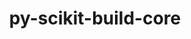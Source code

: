 ---
title: "py-scikit-build-core"
layout: cache
categories: [package, develop]
meta: {"versions": ["0.10.7"], "compilers": ["gcc@=11.1.0", "gcc@=11.4.0", "gcc@=9.4.0", "oneapi@=2024.2.1"], "oss": ["ubuntu20.04", "ubuntu22.04"], "platforms": ["linux"], "targets": ["neoverse_v1", "neoverse_v2", "ppc64le", "x86_64_v3"], "stacks": ["data-vis-sdk", "e4s", "e4s-neoverse-v2", "e4s-neoverse_v1", "e4s-oneapi", "e4s-power", "hep", "root"], "num_specs": 108, "num_specs_by_stack": {"e4s-power": 19, "root": 108, "data-vis-sdk": 9, "e4s-neoverse_v1": 9, "e4s-neoverse-v2": 18, "e4s": 21, "hep": 7, "e4s-oneapi": 25}}
spec_details: [{"hash": "tmznzlmdodkrzxghmvuyy3lqf3etxkus", "compiler": "gcc@=9.4.0", "versions": ["0.10.7"], "os": "ubuntu20.04", "platform": "linux", "target": "ppc64le", "variants": ["build_system=python_pip", "+pyproject"], "stacks": ["e4s-power", "root"], "size": "-", "tarball": "https://binaries.spack.io/develop/build_cache/linux-ubuntu20.04-ppc64le/gcc-9.4.0/py-scikit-build-core-0.10.7/linux-ubuntu20.04-ppc64le-gcc-9.4.0-py-scikit-build-core-0.10.7-tmznzlmdodkrzxghmvuyy3lqf3etxkus.spack"}, {"hash": "zbnujxerzpf5vw55angyiif63qfmutg2", "compiler": "gcc@=9.4.0", "versions": ["0.10.7"], "os": "ubuntu20.04", "platform": "linux", "target": "ppc64le", "variants": ["build_system=python_pip", "+pyproject"], "stacks": ["e4s-power", "root"], "size": "-", "tarball": "https://binaries.spack.io/develop/build_cache/linux-ubuntu20.04-ppc64le/gcc-9.4.0/py-scikit-build-core-0.10.7/linux-ubuntu20.04-ppc64le-gcc-9.4.0-py-scikit-build-core-0.10.7-zbnujxerzpf5vw55angyiif63qfmutg2.spack"}, {"hash": "qyeersvzmaeyra3ubcrzcx7fre5x2vhl", "compiler": "gcc@=9.4.0", "versions": ["0.10.7"], "os": "ubuntu20.04", "platform": "linux", "target": "ppc64le", "variants": ["build_system=python_pip", "+pyproject"], "stacks": ["e4s-power", "root"], "size": "-", "tarball": "https://binaries.spack.io/develop/build_cache/linux-ubuntu20.04-ppc64le/gcc-9.4.0/py-scikit-build-core-0.10.7/linux-ubuntu20.04-ppc64le-gcc-9.4.0-py-scikit-build-core-0.10.7-qyeersvzmaeyra3ubcrzcx7fre5x2vhl.spack"}, {"hash": "dz7v7intkptz7npxrilurtrqhccivic6", "compiler": "gcc@=9.4.0", "versions": ["0.10.7"], "os": "ubuntu20.04", "platform": "linux", "target": "ppc64le", "variants": ["build_system=python_pip", "+pyproject"], "stacks": ["e4s-power", "root"], "size": "-", "tarball": "https://binaries.spack.io/develop/build_cache/linux-ubuntu20.04-ppc64le/gcc-9.4.0/py-scikit-build-core-0.10.7/linux-ubuntu20.04-ppc64le-gcc-9.4.0-py-scikit-build-core-0.10.7-dz7v7intkptz7npxrilurtrqhccivic6.spack"}, {"hash": "347ecfum4tjbbwuptby2xvy65ooy6akf", "compiler": "gcc@=9.4.0", "versions": ["0.10.7"], "os": "ubuntu20.04", "platform": "linux", "target": "ppc64le", "variants": ["build_system=python_pip", "+pyproject"], "stacks": ["e4s-power", "root"], "size": "-", "tarball": "https://binaries.spack.io/develop/build_cache/linux-ubuntu20.04-ppc64le/gcc-9.4.0/py-scikit-build-core-0.10.7/linux-ubuntu20.04-ppc64le-gcc-9.4.0-py-scikit-build-core-0.10.7-347ecfum4tjbbwuptby2xvy65ooy6akf.spack"}, {"hash": "flip5mbayjfqnscmtbq2apyystztfeef", "compiler": "gcc@=9.4.0", "versions": ["0.10.7"], "os": "ubuntu20.04", "platform": "linux", "target": "ppc64le", "variants": ["build_system=python_pip", "+pyproject"], "stacks": ["e4s-power", "root"], "size": "-", "tarball": "https://binaries.spack.io/develop/build_cache/linux-ubuntu20.04-ppc64le/gcc-9.4.0/py-scikit-build-core-0.10.7/linux-ubuntu20.04-ppc64le-gcc-9.4.0-py-scikit-build-core-0.10.7-flip5mbayjfqnscmtbq2apyystztfeef.spack"}, {"hash": "ni222ralwqda3pkvie2rmjm6v65o24xs", "compiler": "gcc@=9.4.0", "versions": ["0.10.7"], "os": "ubuntu20.04", "platform": "linux", "target": "ppc64le", "variants": ["build_system=python_pip", "+pyproject"], "stacks": ["e4s-power", "root"], "size": "-", "tarball": "https://binaries.spack.io/develop/build_cache/linux-ubuntu20.04-ppc64le/gcc-9.4.0/py-scikit-build-core-0.10.7/linux-ubuntu20.04-ppc64le-gcc-9.4.0-py-scikit-build-core-0.10.7-ni222ralwqda3pkvie2rmjm6v65o24xs.spack"}, {"hash": "3rjdas2jcax3qcj3etae4guhhrblkgup", "compiler": "gcc@=9.4.0", "versions": ["0.10.7"], "os": "ubuntu20.04", "platform": "linux", "target": "ppc64le", "variants": ["build_system=python_pip", "+pyproject"], "stacks": ["e4s-power", "root"], "size": "-", "tarball": "https://binaries.spack.io/develop/build_cache/linux-ubuntu20.04-ppc64le/gcc-9.4.0/py-scikit-build-core-0.10.7/linux-ubuntu20.04-ppc64le-gcc-9.4.0-py-scikit-build-core-0.10.7-3rjdas2jcax3qcj3etae4guhhrblkgup.spack"}, {"hash": "l6hpb34unxxucvg7sp3ym6p4mu2hk5gh", "compiler": "gcc@=9.4.0", "versions": ["0.10.7"], "os": "ubuntu20.04", "platform": "linux", "target": "ppc64le", "variants": ["build_system=python_pip", "+pyproject"], "stacks": ["e4s-power", "root"], "size": "-", "tarball": "https://binaries.spack.io/develop/build_cache/linux-ubuntu20.04-ppc64le/gcc-9.4.0/py-scikit-build-core-0.10.7/linux-ubuntu20.04-ppc64le-gcc-9.4.0-py-scikit-build-core-0.10.7-l6hpb34unxxucvg7sp3ym6p4mu2hk5gh.spack"}, {"hash": "wyfln2m6sb5xnvw4p6rmpnjqeddstzjd", "compiler": "gcc@=9.4.0", "versions": ["0.10.7"], "os": "ubuntu20.04", "platform": "linux", "target": "ppc64le", "variants": ["build_system=python_pip", "+pyproject"], "stacks": ["e4s-power", "root"], "size": "-", "tarball": "https://binaries.spack.io/develop/build_cache/linux-ubuntu20.04-ppc64le/gcc-9.4.0/py-scikit-build-core-0.10.7/linux-ubuntu20.04-ppc64le-gcc-9.4.0-py-scikit-build-core-0.10.7-wyfln2m6sb5xnvw4p6rmpnjqeddstzjd.spack"}, {"hash": "245ezi73hn3j2a2lewzgyfwidjmncpmo", "compiler": "gcc@=9.4.0", "versions": ["0.10.7"], "os": "ubuntu20.04", "platform": "linux", "target": "ppc64le", "variants": ["build_system=python_pip", "+pyproject"], "stacks": ["e4s-power", "root"], "size": "-", "tarball": "https://binaries.spack.io/develop/build_cache/linux-ubuntu20.04-ppc64le/gcc-9.4.0/py-scikit-build-core-0.10.7/linux-ubuntu20.04-ppc64le-gcc-9.4.0-py-scikit-build-core-0.10.7-245ezi73hn3j2a2lewzgyfwidjmncpmo.spack"}, {"hash": "7vn7gzis4qbhtcx56sx4vehu7f7qe6xf", "compiler": "gcc@=9.4.0", "versions": ["0.10.7"], "os": "ubuntu20.04", "platform": "linux", "target": "ppc64le", "variants": ["build_system=python_pip", "+pyproject"], "stacks": ["e4s-power", "root"], "size": "-", "tarball": "https://binaries.spack.io/develop/build_cache/linux-ubuntu20.04-ppc64le/gcc-9.4.0/py-scikit-build-core-0.10.7/linux-ubuntu20.04-ppc64le-gcc-9.4.0-py-scikit-build-core-0.10.7-7vn7gzis4qbhtcx56sx4vehu7f7qe6xf.spack"}, {"hash": "wkk7m5tgjbdmaqsszencuhgvailfgxzl", "compiler": "gcc@=9.4.0", "versions": ["0.10.7"], "os": "ubuntu20.04", "platform": "linux", "target": "ppc64le", "variants": ["build_system=python_pip", "+pyproject"], "stacks": ["e4s-power", "root"], "size": "-", "tarball": "https://binaries.spack.io/develop/build_cache/linux-ubuntu20.04-ppc64le/gcc-9.4.0/py-scikit-build-core-0.10.7/linux-ubuntu20.04-ppc64le-gcc-9.4.0-py-scikit-build-core-0.10.7-wkk7m5tgjbdmaqsszencuhgvailfgxzl.spack"}, {"hash": "c65drgmbvcdn7jc7kq23aswzp4s3r424", "compiler": "gcc@=9.4.0", "versions": ["0.10.7"], "os": "ubuntu20.04", "platform": "linux", "target": "ppc64le", "variants": ["build_system=python_pip", "+pyproject"], "stacks": ["e4s-power", "root"], "size": "-", "tarball": "https://binaries.spack.io/develop/build_cache/linux-ubuntu20.04-ppc64le/gcc-9.4.0/py-scikit-build-core-0.10.7/linux-ubuntu20.04-ppc64le-gcc-9.4.0-py-scikit-build-core-0.10.7-c65drgmbvcdn7jc7kq23aswzp4s3r424.spack"}, {"hash": "nx5yqgbbkxi455pthpxrvgo3ikfsvnsj", "compiler": "gcc@=9.4.0", "versions": ["0.10.7"], "os": "ubuntu20.04", "platform": "linux", "target": "ppc64le", "variants": ["build_system=python_pip", "+pyproject"], "stacks": ["e4s-power", "root"], "size": "-", "tarball": "https://binaries.spack.io/develop/build_cache/linux-ubuntu20.04-ppc64le/gcc-9.4.0/py-scikit-build-core-0.10.7/linux-ubuntu20.04-ppc64le-gcc-9.4.0-py-scikit-build-core-0.10.7-nx5yqgbbkxi455pthpxrvgo3ikfsvnsj.spack"}, {"hash": "rs75h57xngnopr7wpl36jvyrynjgbiqa", "compiler": "gcc@=9.4.0", "versions": ["0.10.7"], "os": "ubuntu20.04", "platform": "linux", "target": "ppc64le", "variants": ["build_system=python_pip", "+pyproject"], "stacks": ["e4s-power", "root"], "size": "-", "tarball": "https://binaries.spack.io/develop/build_cache/linux-ubuntu20.04-ppc64le/gcc-9.4.0/py-scikit-build-core-0.10.7/linux-ubuntu20.04-ppc64le-gcc-9.4.0-py-scikit-build-core-0.10.7-rs75h57xngnopr7wpl36jvyrynjgbiqa.spack"}, {"hash": "k223gxfrnfss2tcwxhq73ccmt6bmzprw", "compiler": "gcc@=9.4.0", "versions": ["0.10.7"], "os": "ubuntu20.04", "platform": "linux", "target": "ppc64le", "variants": ["build_system=python_pip", "+pyproject"], "stacks": ["e4s-power", "root"], "size": "-", "tarball": "https://binaries.spack.io/develop/build_cache/linux-ubuntu20.04-ppc64le/gcc-9.4.0/py-scikit-build-core-0.10.7/linux-ubuntu20.04-ppc64le-gcc-9.4.0-py-scikit-build-core-0.10.7-k223gxfrnfss2tcwxhq73ccmt6bmzprw.spack"}, {"hash": "syro6cwjihy3weovmele7p3jy47rebxn", "compiler": "gcc@=9.4.0", "versions": ["0.10.7"], "os": "ubuntu20.04", "platform": "linux", "target": "ppc64le", "variants": ["build_system=python_pip", "+pyproject"], "stacks": ["e4s-power", "root"], "size": "-", "tarball": "https://binaries.spack.io/develop/build_cache/linux-ubuntu20.04-ppc64le/gcc-9.4.0/py-scikit-build-core-0.10.7/linux-ubuntu20.04-ppc64le-gcc-9.4.0-py-scikit-build-core-0.10.7-syro6cwjihy3weovmele7p3jy47rebxn.spack"}, {"hash": "r7gqxoikr2e7sfg74ndgtt26zhtl3jfq", "compiler": "gcc@=9.4.0", "versions": ["0.10.7"], "os": "ubuntu20.04", "platform": "linux", "target": "ppc64le", "variants": ["build_system=python_pip", "+pyproject"], "stacks": ["e4s-power", "root"], "size": "-", "tarball": "https://binaries.spack.io/develop/build_cache/linux-ubuntu20.04-ppc64le/gcc-9.4.0/py-scikit-build-core-0.10.7/linux-ubuntu20.04-ppc64le-gcc-9.4.0-py-scikit-build-core-0.10.7-r7gqxoikr2e7sfg74ndgtt26zhtl3jfq.spack"}, {"hash": "3man4py5zcxw4lehge33h4mjahnpqkul", "compiler": "gcc@=11.1.0", "versions": ["0.10.7"], "os": "ubuntu20.04", "platform": "linux", "target": "x86_64_v3", "variants": ["build_system=python_pip", "+pyproject"], "stacks": ["data-vis-sdk", "root"], "size": "-", "tarball": "https://binaries.spack.io/develop/build_cache/linux-ubuntu20.04-x86_64_v3/gcc-11.1.0/py-scikit-build-core-0.10.7/linux-ubuntu20.04-x86_64_v3-gcc-11.1.0-py-scikit-build-core-0.10.7-3man4py5zcxw4lehge33h4mjahnpqkul.spack"}, {"hash": "apoiz4nre3iclsofajbzlph5uyhiolbw", "compiler": "gcc@=11.1.0", "versions": ["0.10.7"], "os": "ubuntu20.04", "platform": "linux", "target": "x86_64_v3", "variants": ["build_system=python_pip", "+pyproject"], "stacks": ["data-vis-sdk", "root"], "size": "-", "tarball": "https://binaries.spack.io/develop/build_cache/linux-ubuntu20.04-x86_64_v3/gcc-11.1.0/py-scikit-build-core-0.10.7/linux-ubuntu20.04-x86_64_v3-gcc-11.1.0-py-scikit-build-core-0.10.7-apoiz4nre3iclsofajbzlph5uyhiolbw.spack"}, {"hash": "x3jqvg4tghffwcedm46vhlcshotmt4w7", "compiler": "gcc@=11.1.0", "versions": ["0.10.7"], "os": "ubuntu20.04", "platform": "linux", "target": "x86_64_v3", "variants": ["build_system=python_pip", "+pyproject"], "stacks": ["data-vis-sdk", "root"], "size": "-", "tarball": "https://binaries.spack.io/develop/build_cache/linux-ubuntu20.04-x86_64_v3/gcc-11.1.0/py-scikit-build-core-0.10.7/linux-ubuntu20.04-x86_64_v3-gcc-11.1.0-py-scikit-build-core-0.10.7-x3jqvg4tghffwcedm46vhlcshotmt4w7.spack"}, {"hash": "foup56wmfwxb3zlbi6aoiwulv7jgnc6l", "compiler": "gcc@=11.1.0", "versions": ["0.10.7"], "os": "ubuntu20.04", "platform": "linux", "target": "x86_64_v3", "variants": ["build_system=python_pip", "+pyproject"], "stacks": ["data-vis-sdk", "root"], "size": "-", "tarball": "https://binaries.spack.io/develop/build_cache/linux-ubuntu20.04-x86_64_v3/gcc-11.1.0/py-scikit-build-core-0.10.7/linux-ubuntu20.04-x86_64_v3-gcc-11.1.0-py-scikit-build-core-0.10.7-foup56wmfwxb3zlbi6aoiwulv7jgnc6l.spack"}, {"hash": "6zhx6rfgd74fuv6a7pxm3jv4psq3u6on", "compiler": "gcc@=11.1.0", "versions": ["0.10.7"], "os": "ubuntu20.04", "platform": "linux", "target": "x86_64_v3", "variants": ["build_system=python_pip", "+pyproject"], "stacks": ["data-vis-sdk", "root"], "size": "-", "tarball": "https://binaries.spack.io/develop/build_cache/linux-ubuntu20.04-x86_64_v3/gcc-11.1.0/py-scikit-build-core-0.10.7/linux-ubuntu20.04-x86_64_v3-gcc-11.1.0-py-scikit-build-core-0.10.7-6zhx6rfgd74fuv6a7pxm3jv4psq3u6on.spack"}, {"hash": "j72k2b27tkxrbtsbndhvwxujowhlcq4h", "compiler": "gcc@=11.1.0", "versions": ["0.10.7"], "os": "ubuntu20.04", "platform": "linux", "target": "x86_64_v3", "variants": ["build_system=python_pip", "+pyproject"], "stacks": ["data-vis-sdk", "root"], "size": "-", "tarball": "https://binaries.spack.io/develop/build_cache/linux-ubuntu20.04-x86_64_v3/gcc-11.1.0/py-scikit-build-core-0.10.7/linux-ubuntu20.04-x86_64_v3-gcc-11.1.0-py-scikit-build-core-0.10.7-j72k2b27tkxrbtsbndhvwxujowhlcq4h.spack"}, {"hash": "2m54lj76v7uragmjjdzouuvcyoyo3h5o", "compiler": "gcc@=11.1.0", "versions": ["0.10.7"], "os": "ubuntu20.04", "platform": "linux", "target": "x86_64_v3", "variants": ["build_system=python_pip", "+pyproject"], "stacks": ["data-vis-sdk", "root"], "size": "-", "tarball": "https://binaries.spack.io/develop/build_cache/linux-ubuntu20.04-x86_64_v3/gcc-11.1.0/py-scikit-build-core-0.10.7/linux-ubuntu20.04-x86_64_v3-gcc-11.1.0-py-scikit-build-core-0.10.7-2m54lj76v7uragmjjdzouuvcyoyo3h5o.spack"}, {"hash": "qxqxamuvazsdil7bee3q6jcdo4zm6tn3", "compiler": "gcc@=11.1.0", "versions": ["0.10.7"], "os": "ubuntu20.04", "platform": "linux", "target": "x86_64_v3", "variants": ["build_system=python_pip", "+pyproject"], "stacks": ["data-vis-sdk", "root"], "size": "-", "tarball": "https://binaries.spack.io/develop/build_cache/linux-ubuntu20.04-x86_64_v3/gcc-11.1.0/py-scikit-build-core-0.10.7/linux-ubuntu20.04-x86_64_v3-gcc-11.1.0-py-scikit-build-core-0.10.7-qxqxamuvazsdil7bee3q6jcdo4zm6tn3.spack"}, {"hash": "v34ppz5byxvt2jjhboexrxsderho4eis", "compiler": "gcc@=11.1.0", "versions": ["0.10.7"], "os": "ubuntu20.04", "platform": "linux", "target": "x86_64_v3", "variants": ["build_system=python_pip", "+pyproject"], "stacks": ["data-vis-sdk", "root"], "size": "-", "tarball": "https://binaries.spack.io/develop/build_cache/linux-ubuntu20.04-x86_64_v3/gcc-11.1.0/py-scikit-build-core-0.10.7/linux-ubuntu20.04-x86_64_v3-gcc-11.1.0-py-scikit-build-core-0.10.7-v34ppz5byxvt2jjhboexrxsderho4eis.spack"}, {"hash": "oxaxyvs3gzrgae53yrvj226elloum3ik", "compiler": "gcc@=11.4.0", "versions": ["0.10.7"], "os": "ubuntu22.04", "platform": "linux", "target": "neoverse_v1", "variants": ["build_system=python_pip", "+pyproject"], "stacks": ["e4s-neoverse_v1", "root"], "size": "-", "tarball": "https://binaries.spack.io/develop/build_cache/linux-ubuntu22.04-neoverse_v1/gcc-11.4.0/py-scikit-build-core-0.10.7/linux-ubuntu22.04-neoverse_v1-gcc-11.4.0-py-scikit-build-core-0.10.7-oxaxyvs3gzrgae53yrvj226elloum3ik.spack"}, {"hash": "2hp4bwgnf74ivmkpz364cmz75hypy72o", "compiler": "gcc@=11.4.0", "versions": ["0.10.7"], "os": "ubuntu22.04", "platform": "linux", "target": "neoverse_v1", "variants": ["build_system=python_pip", "+pyproject"], "stacks": ["e4s-neoverse_v1", "root"], "size": "-", "tarball": "https://binaries.spack.io/develop/build_cache/linux-ubuntu22.04-neoverse_v1/gcc-11.4.0/py-scikit-build-core-0.10.7/linux-ubuntu22.04-neoverse_v1-gcc-11.4.0-py-scikit-build-core-0.10.7-2hp4bwgnf74ivmkpz364cmz75hypy72o.spack"}, {"hash": "qjbajp74rj55qozvgyjfkbzvjyh7wh3t", "compiler": "gcc@=11.4.0", "versions": ["0.10.7"], "os": "ubuntu22.04", "platform": "linux", "target": "neoverse_v1", "variants": ["build_system=python_pip", "+pyproject"], "stacks": ["e4s-neoverse_v1", "root"], "size": "-", "tarball": "https://binaries.spack.io/develop/build_cache/linux-ubuntu22.04-neoverse_v1/gcc-11.4.0/py-scikit-build-core-0.10.7/linux-ubuntu22.04-neoverse_v1-gcc-11.4.0-py-scikit-build-core-0.10.7-qjbajp74rj55qozvgyjfkbzvjyh7wh3t.spack"}, {"hash": "zzl7zjhm5jmt2plv4pclpnyapllki6j2", "compiler": "gcc@=11.4.0", "versions": ["0.10.7"], "os": "ubuntu22.04", "platform": "linux", "target": "neoverse_v1", "variants": ["build_system=python_pip", "+pyproject"], "stacks": ["e4s-neoverse_v1", "root"], "size": "-", "tarball": "https://binaries.spack.io/develop/build_cache/linux-ubuntu22.04-neoverse_v1/gcc-11.4.0/py-scikit-build-core-0.10.7/linux-ubuntu22.04-neoverse_v1-gcc-11.4.0-py-scikit-build-core-0.10.7-zzl7zjhm5jmt2plv4pclpnyapllki6j2.spack"}, {"hash": "ipkuujj5mgbp4l7fc2qp5ucl2ohihj4d", "compiler": "gcc@=11.4.0", "versions": ["0.10.7"], "os": "ubuntu22.04", "platform": "linux", "target": "neoverse_v1", "variants": ["build_system=python_pip", "+pyproject"], "stacks": ["e4s-neoverse_v1", "root"], "size": "-", "tarball": "https://binaries.spack.io/develop/build_cache/linux-ubuntu22.04-neoverse_v1/gcc-11.4.0/py-scikit-build-core-0.10.7/linux-ubuntu22.04-neoverse_v1-gcc-11.4.0-py-scikit-build-core-0.10.7-ipkuujj5mgbp4l7fc2qp5ucl2ohihj4d.spack"}, {"hash": "buakvwp27336v4rq4cni23bn5ftzxcxt", "compiler": "gcc@=11.4.0", "versions": ["0.10.7"], "os": "ubuntu22.04", "platform": "linux", "target": "neoverse_v1", "variants": ["build_system=python_pip", "+pyproject"], "stacks": ["e4s-neoverse_v1", "root"], "size": "-", "tarball": "https://binaries.spack.io/develop/build_cache/linux-ubuntu22.04-neoverse_v1/gcc-11.4.0/py-scikit-build-core-0.10.7/linux-ubuntu22.04-neoverse_v1-gcc-11.4.0-py-scikit-build-core-0.10.7-buakvwp27336v4rq4cni23bn5ftzxcxt.spack"}, {"hash": "kscmnk5fkzbdngpuwoaomashk67isjaa", "compiler": "gcc@=11.4.0", "versions": ["0.10.7"], "os": "ubuntu22.04", "platform": "linux", "target": "neoverse_v1", "variants": ["build_system=python_pip", "+pyproject"], "stacks": ["e4s-neoverse_v1", "root"], "size": "-", "tarball": "https://binaries.spack.io/develop/build_cache/linux-ubuntu22.04-neoverse_v1/gcc-11.4.0/py-scikit-build-core-0.10.7/linux-ubuntu22.04-neoverse_v1-gcc-11.4.0-py-scikit-build-core-0.10.7-kscmnk5fkzbdngpuwoaomashk67isjaa.spack"}, {"hash": "2d7ewv2jpzgghgtmegxrkoohowajxdv5", "compiler": "gcc@=11.4.0", "versions": ["0.10.7"], "os": "ubuntu22.04", "platform": "linux", "target": "neoverse_v1", "variants": ["build_system=python_pip", "+pyproject"], "stacks": ["e4s-neoverse_v1", "root"], "size": "-", "tarball": "https://binaries.spack.io/develop/build_cache/linux-ubuntu22.04-neoverse_v1/gcc-11.4.0/py-scikit-build-core-0.10.7/linux-ubuntu22.04-neoverse_v1-gcc-11.4.0-py-scikit-build-core-0.10.7-2d7ewv2jpzgghgtmegxrkoohowajxdv5.spack"}, {"hash": "bojkdovafpjp6ds4hmgpndl4hpx3xi7y", "compiler": "gcc@=11.4.0", "versions": ["0.10.7"], "os": "ubuntu22.04", "platform": "linux", "target": "neoverse_v1", "variants": ["build_system=python_pip", "+pyproject"], "stacks": ["e4s-neoverse_v1", "root"], "size": "-", "tarball": "https://binaries.spack.io/develop/build_cache/linux-ubuntu22.04-neoverse_v1/gcc-11.4.0/py-scikit-build-core-0.10.7/linux-ubuntu22.04-neoverse_v1-gcc-11.4.0-py-scikit-build-core-0.10.7-bojkdovafpjp6ds4hmgpndl4hpx3xi7y.spack"}, {"hash": "32ikaba74xahqkawea62ga5rflhmoezu", "compiler": "gcc@=11.4.0", "versions": ["0.10.7"], "os": "ubuntu22.04", "platform": "linux", "target": "neoverse_v2", "variants": ["build_system=python_pip", "+pyproject"], "stacks": ["e4s-neoverse-v2", "root"], "size": "-", "tarball": "https://binaries.spack.io/develop/build_cache/linux-ubuntu22.04-neoverse_v2/gcc-11.4.0/py-scikit-build-core-0.10.7/linux-ubuntu22.04-neoverse_v2-gcc-11.4.0-py-scikit-build-core-0.10.7-32ikaba74xahqkawea62ga5rflhmoezu.spack"}, {"hash": "rhhrwump5wfe33izselkobx2xg4bvpbo", "compiler": "gcc@=11.4.0", "versions": ["0.10.7"], "os": "ubuntu22.04", "platform": "linux", "target": "neoverse_v2", "variants": ["build_system=python_pip", "+pyproject"], "stacks": ["e4s-neoverse-v2", "root"], "size": "-", "tarball": "https://binaries.spack.io/develop/build_cache/linux-ubuntu22.04-neoverse_v2/gcc-11.4.0/py-scikit-build-core-0.10.7/linux-ubuntu22.04-neoverse_v2-gcc-11.4.0-py-scikit-build-core-0.10.7-rhhrwump5wfe33izselkobx2xg4bvpbo.spack"}, {"hash": "b4zxhcilydgvioh6wtm4my6ghk6v4tck", "compiler": "gcc@=11.4.0", "versions": ["0.10.7"], "os": "ubuntu22.04", "platform": "linux", "target": "neoverse_v2", "variants": ["build_system=python_pip", "+pyproject"], "stacks": ["e4s-neoverse-v2", "root"], "size": "-", "tarball": "https://binaries.spack.io/develop/build_cache/linux-ubuntu22.04-neoverse_v2/gcc-11.4.0/py-scikit-build-core-0.10.7/linux-ubuntu22.04-neoverse_v2-gcc-11.4.0-py-scikit-build-core-0.10.7-b4zxhcilydgvioh6wtm4my6ghk6v4tck.spack"}, {"hash": "34qekdcmeiy7qsdleeec5p3cm4au5lah", "compiler": "gcc@=11.4.0", "versions": ["0.10.7"], "os": "ubuntu22.04", "platform": "linux", "target": "neoverse_v2", "variants": ["build_system=python_pip", "+pyproject"], "stacks": ["e4s-neoverse-v2", "root"], "size": "-", "tarball": "https://binaries.spack.io/develop/build_cache/linux-ubuntu22.04-neoverse_v2/gcc-11.4.0/py-scikit-build-core-0.10.7/linux-ubuntu22.04-neoverse_v2-gcc-11.4.0-py-scikit-build-core-0.10.7-34qekdcmeiy7qsdleeec5p3cm4au5lah.spack"}, {"hash": "uyulu455q2gr25jujzuld6jrvg7sq6vv", "compiler": "gcc@=11.4.0", "versions": ["0.10.7"], "os": "ubuntu22.04", "platform": "linux", "target": "neoverse_v2", "variants": ["build_system=python_pip", "+pyproject"], "stacks": ["e4s-neoverse-v2", "root"], "size": "-", "tarball": "https://binaries.spack.io/develop/build_cache/linux-ubuntu22.04-neoverse_v2/gcc-11.4.0/py-scikit-build-core-0.10.7/linux-ubuntu22.04-neoverse_v2-gcc-11.4.0-py-scikit-build-core-0.10.7-uyulu455q2gr25jujzuld6jrvg7sq6vv.spack"}, {"hash": "npacjcl6lrsqjrkkwwm2dxex6ss7ogyd", "compiler": "gcc@=11.4.0", "versions": ["0.10.7"], "os": "ubuntu22.04", "platform": "linux", "target": "neoverse_v2", "variants": ["build_system=python_pip", "+pyproject"], "stacks": ["e4s-neoverse-v2", "root"], "size": "-", "tarball": "https://binaries.spack.io/develop/build_cache/linux-ubuntu22.04-neoverse_v2/gcc-11.4.0/py-scikit-build-core-0.10.7/linux-ubuntu22.04-neoverse_v2-gcc-11.4.0-py-scikit-build-core-0.10.7-npacjcl6lrsqjrkkwwm2dxex6ss7ogyd.spack"}, {"hash": "jebbv5o3bthqtrtjytkdbgxlxcfcehib", "compiler": "gcc@=11.4.0", "versions": ["0.10.7"], "os": "ubuntu22.04", "platform": "linux", "target": "neoverse_v2", "variants": ["build_system=python_pip", "+pyproject"], "stacks": ["e4s-neoverse-v2", "root"], "size": "-", "tarball": "https://binaries.spack.io/develop/build_cache/linux-ubuntu22.04-neoverse_v2/gcc-11.4.0/py-scikit-build-core-0.10.7/linux-ubuntu22.04-neoverse_v2-gcc-11.4.0-py-scikit-build-core-0.10.7-jebbv5o3bthqtrtjytkdbgxlxcfcehib.spack"}, {"hash": "ttsye7p2rd3grmsxyqx3cpyqalth2khx", "compiler": "gcc@=11.4.0", "versions": ["0.10.7"], "os": "ubuntu22.04", "platform": "linux", "target": "neoverse_v2", "variants": ["build_system=python_pip", "+pyproject"], "stacks": ["e4s-neoverse-v2", "root"], "size": "-", "tarball": "https://binaries.spack.io/develop/build_cache/linux-ubuntu22.04-neoverse_v2/gcc-11.4.0/py-scikit-build-core-0.10.7/linux-ubuntu22.04-neoverse_v2-gcc-11.4.0-py-scikit-build-core-0.10.7-ttsye7p2rd3grmsxyqx3cpyqalth2khx.spack"}, {"hash": "fd7vk2yhhdk62t4qakysplxtonsuzqwl", "compiler": "gcc@=11.4.0", "versions": ["0.10.7"], "os": "ubuntu22.04", "platform": "linux", "target": "neoverse_v2", "variants": ["build_system=python_pip", "+pyproject"], "stacks": ["e4s-neoverse-v2", "root"], "size": "-", "tarball": "https://binaries.spack.io/develop/build_cache/linux-ubuntu22.04-neoverse_v2/gcc-11.4.0/py-scikit-build-core-0.10.7/linux-ubuntu22.04-neoverse_v2-gcc-11.4.0-py-scikit-build-core-0.10.7-fd7vk2yhhdk62t4qakysplxtonsuzqwl.spack"}, {"hash": "slzvoulnuoolb4mqvnewkq5rcghapqvz", "compiler": "gcc@=11.4.0", "versions": ["0.10.7"], "os": "ubuntu22.04", "platform": "linux", "target": "neoverse_v2", "variants": ["build_system=python_pip", "+pyproject"], "stacks": ["e4s-neoverse-v2", "root"], "size": "-", "tarball": "https://binaries.spack.io/develop/build_cache/linux-ubuntu22.04-neoverse_v2/gcc-11.4.0/py-scikit-build-core-0.10.7/linux-ubuntu22.04-neoverse_v2-gcc-11.4.0-py-scikit-build-core-0.10.7-slzvoulnuoolb4mqvnewkq5rcghapqvz.spack"}, {"hash": "midmxxnq3euxn2wetqaysq7tfocspepr", "compiler": "gcc@=11.4.0", "versions": ["0.10.7"], "os": "ubuntu22.04", "platform": "linux", "target": "neoverse_v2", "variants": ["build_system=python_pip", "+pyproject"], "stacks": ["e4s-neoverse-v2", "root"], "size": "-", "tarball": "https://binaries.spack.io/develop/build_cache/linux-ubuntu22.04-neoverse_v2/gcc-11.4.0/py-scikit-build-core-0.10.7/linux-ubuntu22.04-neoverse_v2-gcc-11.4.0-py-scikit-build-core-0.10.7-midmxxnq3euxn2wetqaysq7tfocspepr.spack"}, {"hash": "wxjr2u7dsliuw7kzc34xfg3ga233egid", "compiler": "gcc@=11.4.0", "versions": ["0.10.7"], "os": "ubuntu22.04", "platform": "linux", "target": "neoverse_v2", "variants": ["build_system=python_pip", "+pyproject"], "stacks": ["e4s-neoverse-v2", "root"], "size": "-", "tarball": "https://binaries.spack.io/develop/build_cache/linux-ubuntu22.04-neoverse_v2/gcc-11.4.0/py-scikit-build-core-0.10.7/linux-ubuntu22.04-neoverse_v2-gcc-11.4.0-py-scikit-build-core-0.10.7-wxjr2u7dsliuw7kzc34xfg3ga233egid.spack"}, {"hash": "op7fy72vuzxibpftvuxswmf6s3dy4r5n", "compiler": "gcc@=11.4.0", "versions": ["0.10.7"], "os": "ubuntu22.04", "platform": "linux", "target": "neoverse_v2", "variants": ["build_system=python_pip", "+pyproject"], "stacks": ["e4s-neoverse-v2", "root"], "size": "-", "tarball": "https://binaries.spack.io/develop/build_cache/linux-ubuntu22.04-neoverse_v2/gcc-11.4.0/py-scikit-build-core-0.10.7/linux-ubuntu22.04-neoverse_v2-gcc-11.4.0-py-scikit-build-core-0.10.7-op7fy72vuzxibpftvuxswmf6s3dy4r5n.spack"}, {"hash": "uiu34bkxhuxmqezhndkctsbdneu5k6ht", "compiler": "gcc@=11.4.0", "versions": ["0.10.7"], "os": "ubuntu22.04", "platform": "linux", "target": "neoverse_v2", "variants": ["build_system=python_pip", "+pyproject"], "stacks": ["e4s-neoverse-v2", "root"], "size": "-", "tarball": "https://binaries.spack.io/develop/build_cache/linux-ubuntu22.04-neoverse_v2/gcc-11.4.0/py-scikit-build-core-0.10.7/linux-ubuntu22.04-neoverse_v2-gcc-11.4.0-py-scikit-build-core-0.10.7-uiu34bkxhuxmqezhndkctsbdneu5k6ht.spack"}, {"hash": "n4vkkcwzfdyu276pq4orivjpz5oxkiwb", "compiler": "gcc@=11.4.0", "versions": ["0.10.7"], "os": "ubuntu22.04", "platform": "linux", "target": "neoverse_v2", "variants": ["build_system=python_pip", "+pyproject"], "stacks": ["e4s-neoverse-v2", "root"], "size": "-", "tarball": "https://binaries.spack.io/develop/build_cache/linux-ubuntu22.04-neoverse_v2/gcc-11.4.0/py-scikit-build-core-0.10.7/linux-ubuntu22.04-neoverse_v2-gcc-11.4.0-py-scikit-build-core-0.10.7-n4vkkcwzfdyu276pq4orivjpz5oxkiwb.spack"}, {"hash": "ixqzd25fhuhyyij5to44g5une5clao46", "compiler": "gcc@=11.4.0", "versions": ["0.10.7"], "os": "ubuntu22.04", "platform": "linux", "target": "neoverse_v2", "variants": ["build_system=python_pip", "+pyproject"], "stacks": ["e4s-neoverse-v2", "root"], "size": "-", "tarball": "https://binaries.spack.io/develop/build_cache/linux-ubuntu22.04-neoverse_v2/gcc-11.4.0/py-scikit-build-core-0.10.7/linux-ubuntu22.04-neoverse_v2-gcc-11.4.0-py-scikit-build-core-0.10.7-ixqzd25fhuhyyij5to44g5une5clao46.spack"}, {"hash": "34ffpqvkqrf4ku53siprziohlew7taaj", "compiler": "gcc@=11.4.0", "versions": ["0.10.7"], "os": "ubuntu22.04", "platform": "linux", "target": "neoverse_v2", "variants": ["build_system=python_pip", "+pyproject"], "stacks": ["e4s-neoverse-v2", "root"], "size": "-", "tarball": "https://binaries.spack.io/develop/build_cache/linux-ubuntu22.04-neoverse_v2/gcc-11.4.0/py-scikit-build-core-0.10.7/linux-ubuntu22.04-neoverse_v2-gcc-11.4.0-py-scikit-build-core-0.10.7-34ffpqvkqrf4ku53siprziohlew7taaj.spack"}, {"hash": "yd4jxzry2qyixuuxvqf7fgy3mowlwnc6", "compiler": "gcc@=11.4.0", "versions": ["0.10.7"], "os": "ubuntu22.04", "platform": "linux", "target": "neoverse_v2", "variants": ["build_system=python_pip", "+pyproject"], "stacks": ["e4s-neoverse-v2", "root"], "size": "-", "tarball": "https://binaries.spack.io/develop/build_cache/linux-ubuntu22.04-neoverse_v2/gcc-11.4.0/py-scikit-build-core-0.10.7/linux-ubuntu22.04-neoverse_v2-gcc-11.4.0-py-scikit-build-core-0.10.7-yd4jxzry2qyixuuxvqf7fgy3mowlwnc6.spack"}, {"hash": "tsomb7lzp7vf3nzds53sip5vzjutkop3", "compiler": "gcc@=11.4.0", "versions": ["0.10.7"], "os": "ubuntu22.04", "platform": "linux", "target": "x86_64_v3", "variants": ["build_system=python_pip", "+pyproject"], "stacks": ["e4s", "root"], "size": "-", "tarball": "https://binaries.spack.io/develop/build_cache/linux-ubuntu22.04-x86_64_v3/gcc-11.4.0/py-scikit-build-core-0.10.7/linux-ubuntu22.04-x86_64_v3-gcc-11.4.0-py-scikit-build-core-0.10.7-tsomb7lzp7vf3nzds53sip5vzjutkop3.spack"}, {"hash": "bybig77smj34uoul5m75iuikeg5fe3es", "compiler": "gcc@=11.4.0", "versions": ["0.10.7"], "os": "ubuntu22.04", "platform": "linux", "target": "x86_64_v3", "variants": ["build_system=python_pip", "+pyproject"], "stacks": ["e4s", "root"], "size": "-", "tarball": "https://binaries.spack.io/develop/build_cache/linux-ubuntu22.04-x86_64_v3/gcc-11.4.0/py-scikit-build-core-0.10.7/linux-ubuntu22.04-x86_64_v3-gcc-11.4.0-py-scikit-build-core-0.10.7-bybig77smj34uoul5m75iuikeg5fe3es.spack"}, {"hash": "2uvzhehvlhtfzfgdbeomffiloqmijpjs", "compiler": "gcc@=11.4.0", "versions": ["0.10.7"], "os": "ubuntu22.04", "platform": "linux", "target": "x86_64_v3", "variants": ["build_system=python_pip", "+pyproject"], "stacks": ["e4s", "root"], "size": "-", "tarball": "https://binaries.spack.io/develop/build_cache/linux-ubuntu22.04-x86_64_v3/gcc-11.4.0/py-scikit-build-core-0.10.7/linux-ubuntu22.04-x86_64_v3-gcc-11.4.0-py-scikit-build-core-0.10.7-2uvzhehvlhtfzfgdbeomffiloqmijpjs.spack"}, {"hash": "5ktc23p3bluubtwrryjs34hxbbidzjwe", "compiler": "gcc@=11.4.0", "versions": ["0.10.7"], "os": "ubuntu22.04", "platform": "linux", "target": "x86_64_v3", "variants": ["build_system=python_pip", "+pyproject"], "stacks": ["e4s", "root"], "size": "-", "tarball": "https://binaries.spack.io/develop/build_cache/linux-ubuntu22.04-x86_64_v3/gcc-11.4.0/py-scikit-build-core-0.10.7/linux-ubuntu22.04-x86_64_v3-gcc-11.4.0-py-scikit-build-core-0.10.7-5ktc23p3bluubtwrryjs34hxbbidzjwe.spack"}, {"hash": "juxcdykm24yt3bjfc5w7ccvxryyw3v2f", "compiler": "gcc@=11.4.0", "versions": ["0.10.7"], "os": "ubuntu22.04", "platform": "linux", "target": "x86_64_v3", "variants": ["build_system=python_pip", "+pyproject"], "stacks": ["e4s", "root"], "size": "-", "tarball": "https://binaries.spack.io/develop/build_cache/linux-ubuntu22.04-x86_64_v3/gcc-11.4.0/py-scikit-build-core-0.10.7/linux-ubuntu22.04-x86_64_v3-gcc-11.4.0-py-scikit-build-core-0.10.7-juxcdykm24yt3bjfc5w7ccvxryyw3v2f.spack"}, {"hash": "s3imok7n25bv7nuptdcp2ow2icakmfsd", "compiler": "gcc@=11.4.0", "versions": ["0.10.7"], "os": "ubuntu22.04", "platform": "linux", "target": "x86_64_v3", "variants": ["build_system=python_pip", "+pyproject"], "stacks": ["e4s", "root"], "size": "-", "tarball": "https://binaries.spack.io/develop/build_cache/linux-ubuntu22.04-x86_64_v3/gcc-11.4.0/py-scikit-build-core-0.10.7/linux-ubuntu22.04-x86_64_v3-gcc-11.4.0-py-scikit-build-core-0.10.7-s3imok7n25bv7nuptdcp2ow2icakmfsd.spack"}, {"hash": "kml4f4ggyozly6x2laot7sadfnb6ftgy", "compiler": "gcc@=11.4.0", "versions": ["0.10.7"], "os": "ubuntu22.04", "platform": "linux", "target": "x86_64_v3", "variants": ["build_system=python_pip", "+pyproject"], "stacks": ["e4s", "root"], "size": "-", "tarball": "https://binaries.spack.io/develop/build_cache/linux-ubuntu22.04-x86_64_v3/gcc-11.4.0/py-scikit-build-core-0.10.7/linux-ubuntu22.04-x86_64_v3-gcc-11.4.0-py-scikit-build-core-0.10.7-kml4f4ggyozly6x2laot7sadfnb6ftgy.spack"}, {"hash": "itythlnclv3lvtfldx6hfz734u2pqput", "compiler": "gcc@=11.4.0", "versions": ["0.10.7"], "os": "ubuntu22.04", "platform": "linux", "target": "x86_64_v3", "variants": ["build_system=python_pip", "+pyproject"], "stacks": ["e4s", "root"], "size": "-", "tarball": "https://binaries.spack.io/develop/build_cache/linux-ubuntu22.04-x86_64_v3/gcc-11.4.0/py-scikit-build-core-0.10.7/linux-ubuntu22.04-x86_64_v3-gcc-11.4.0-py-scikit-build-core-0.10.7-itythlnclv3lvtfldx6hfz734u2pqput.spack"}, {"hash": "jrcea4y4ccezzrc7gqtujshjhnot4cmm", "compiler": "gcc@=11.4.0", "versions": ["0.10.7"], "os": "ubuntu22.04", "platform": "linux", "target": "x86_64_v3", "variants": ["build_system=python_pip", "+pyproject"], "stacks": ["e4s", "root"], "size": "-", "tarball": "https://binaries.spack.io/develop/build_cache/linux-ubuntu22.04-x86_64_v3/gcc-11.4.0/py-scikit-build-core-0.10.7/linux-ubuntu22.04-x86_64_v3-gcc-11.4.0-py-scikit-build-core-0.10.7-jrcea4y4ccezzrc7gqtujshjhnot4cmm.spack"}, {"hash": "ce33n2tcsfgme4f7ftqwche45r2oy4jj", "compiler": "gcc@=11.4.0", "versions": ["0.10.7"], "os": "ubuntu22.04", "platform": "linux", "target": "x86_64_v3", "variants": ["build_system=python_pip", "+pyproject"], "stacks": ["e4s", "root"], "size": "-", "tarball": "https://binaries.spack.io/develop/build_cache/linux-ubuntu22.04-x86_64_v3/gcc-11.4.0/py-scikit-build-core-0.10.7/linux-ubuntu22.04-x86_64_v3-gcc-11.4.0-py-scikit-build-core-0.10.7-ce33n2tcsfgme4f7ftqwche45r2oy4jj.spack"}, {"hash": "zre6hywvbcurgvu7ps5wc2kwyfk2o4ew", "compiler": "gcc@=11.4.0", "versions": ["0.10.7"], "os": "ubuntu22.04", "platform": "linux", "target": "x86_64_v3", "variants": ["build_system=python_pip", "+pyproject"], "stacks": ["e4s", "root"], "size": "-", "tarball": "https://binaries.spack.io/develop/build_cache/linux-ubuntu22.04-x86_64_v3/gcc-11.4.0/py-scikit-build-core-0.10.7/linux-ubuntu22.04-x86_64_v3-gcc-11.4.0-py-scikit-build-core-0.10.7-zre6hywvbcurgvu7ps5wc2kwyfk2o4ew.spack"}, {"hash": "yi72vncimcnxf5t2pystbuwvx7fsyvn7", "compiler": "gcc@=11.4.0", "versions": ["0.10.7"], "os": "ubuntu22.04", "platform": "linux", "target": "x86_64_v3", "variants": ["build_system=python_pip", "+pyproject"], "stacks": ["e4s", "root"], "size": "-", "tarball": "https://binaries.spack.io/develop/build_cache/linux-ubuntu22.04-x86_64_v3/gcc-11.4.0/py-scikit-build-core-0.10.7/linux-ubuntu22.04-x86_64_v3-gcc-11.4.0-py-scikit-build-core-0.10.7-yi72vncimcnxf5t2pystbuwvx7fsyvn7.spack"}, {"hash": "pspt3sq7xhv43jy7grcgujdhpsgopkey", "compiler": "gcc@=11.4.0", "versions": ["0.10.7"], "os": "ubuntu22.04", "platform": "linux", "target": "x86_64_v3", "variants": ["build_system=python_pip", "+pyproject"], "stacks": ["e4s", "root"], "size": "-", "tarball": "https://binaries.spack.io/develop/build_cache/linux-ubuntu22.04-x86_64_v3/gcc-11.4.0/py-scikit-build-core-0.10.7/linux-ubuntu22.04-x86_64_v3-gcc-11.4.0-py-scikit-build-core-0.10.7-pspt3sq7xhv43jy7grcgujdhpsgopkey.spack"}, {"hash": "kzdh6sxh6b4llzbt5fokzch7yk7u37jm", "compiler": "gcc@=11.4.0", "versions": ["0.10.7"], "os": "ubuntu22.04", "platform": "linux", "target": "x86_64_v3", "variants": ["build_system=python_pip", "+pyproject"], "stacks": ["e4s", "root"], "size": "-", "tarball": "https://binaries.spack.io/develop/build_cache/linux-ubuntu22.04-x86_64_v3/gcc-11.4.0/py-scikit-build-core-0.10.7/linux-ubuntu22.04-x86_64_v3-gcc-11.4.0-py-scikit-build-core-0.10.7-kzdh6sxh6b4llzbt5fokzch7yk7u37jm.spack"}, {"hash": "qubvxtiqymr4bixq5kzupafcjus6kwyc", "compiler": "gcc@=11.4.0", "versions": ["0.10.7"], "os": "ubuntu22.04", "platform": "linux", "target": "x86_64_v3", "variants": ["build_system=python_pip", "+pyproject"], "stacks": ["hep", "root"], "size": "-", "tarball": "https://binaries.spack.io/develop/build_cache/linux-ubuntu22.04-x86_64_v3/gcc-11.4.0/py-scikit-build-core-0.10.7/linux-ubuntu22.04-x86_64_v3-gcc-11.4.0-py-scikit-build-core-0.10.7-qubvxtiqymr4bixq5kzupafcjus6kwyc.spack"}, {"hash": "5om2s6wrlv2gd65q5wsbjkiqgmare2ad", "compiler": "gcc@=11.4.0", "versions": ["0.10.7"], "os": "ubuntu22.04", "platform": "linux", "target": "x86_64_v3", "variants": ["build_system=python_pip", "+pyproject"], "stacks": ["hep", "root"], "size": "-", "tarball": "https://binaries.spack.io/develop/build_cache/linux-ubuntu22.04-x86_64_v3/gcc-11.4.0/py-scikit-build-core-0.10.7/linux-ubuntu22.04-x86_64_v3-gcc-11.4.0-py-scikit-build-core-0.10.7-5om2s6wrlv2gd65q5wsbjkiqgmare2ad.spack"}, {"hash": "s6bcovnbcyrxid2mxv2w7gqbllv6atxc", "compiler": "gcc@=11.4.0", "versions": ["0.10.7"], "os": "ubuntu22.04", "platform": "linux", "target": "x86_64_v3", "variants": ["build_system=python_pip", "+pyproject"], "stacks": ["hep", "root"], "size": "-", "tarball": "https://binaries.spack.io/develop/build_cache/linux-ubuntu22.04-x86_64_v3/gcc-11.4.0/py-scikit-build-core-0.10.7/linux-ubuntu22.04-x86_64_v3-gcc-11.4.0-py-scikit-build-core-0.10.7-s6bcovnbcyrxid2mxv2w7gqbllv6atxc.spack"}, {"hash": "ip73ybacwl33kymdyjdhyosuhxhbkw73", "compiler": "gcc@=11.4.0", "versions": ["0.10.7"], "os": "ubuntu22.04", "platform": "linux", "target": "x86_64_v3", "variants": ["build_system=python_pip", "+pyproject"], "stacks": ["hep", "root"], "size": "-", "tarball": "https://binaries.spack.io/develop/build_cache/linux-ubuntu22.04-x86_64_v3/gcc-11.4.0/py-scikit-build-core-0.10.7/linux-ubuntu22.04-x86_64_v3-gcc-11.4.0-py-scikit-build-core-0.10.7-ip73ybacwl33kymdyjdhyosuhxhbkw73.spack"}, {"hash": "enmuqwucidkvjo7thil3fwljsym27hfe", "compiler": "gcc@=11.4.0", "versions": ["0.10.7"], "os": "ubuntu22.04", "platform": "linux", "target": "x86_64_v3", "variants": ["build_system=python_pip", "+pyproject"], "stacks": ["hep", "root"], "size": "-", "tarball": "https://binaries.spack.io/develop/build_cache/linux-ubuntu22.04-x86_64_v3/gcc-11.4.0/py-scikit-build-core-0.10.7/linux-ubuntu22.04-x86_64_v3-gcc-11.4.0-py-scikit-build-core-0.10.7-enmuqwucidkvjo7thil3fwljsym27hfe.spack"}, {"hash": "kq6jzbccciewbo6rigl2ba55emlf6qvl", "compiler": "gcc@=11.4.0", "versions": ["0.10.7"], "os": "ubuntu22.04", "platform": "linux", "target": "x86_64_v3", "variants": ["build_system=python_pip", "+pyproject"], "stacks": ["hep", "root"], "size": "-", "tarball": "https://binaries.spack.io/develop/build_cache/linux-ubuntu22.04-x86_64_v3/gcc-11.4.0/py-scikit-build-core-0.10.7/linux-ubuntu22.04-x86_64_v3-gcc-11.4.0-py-scikit-build-core-0.10.7-kq6jzbccciewbo6rigl2ba55emlf6qvl.spack"}, {"hash": "pxcbgnpjjnb2iagbrl7zw645psy6ekog", "compiler": "gcc@=11.4.0", "versions": ["0.10.7"], "os": "ubuntu22.04", "platform": "linux", "target": "x86_64_v3", "variants": ["build_system=python_pip", "+pyproject"], "stacks": ["hep", "root"], "size": "-", "tarball": "https://binaries.spack.io/develop/build_cache/linux-ubuntu22.04-x86_64_v3/gcc-11.4.0/py-scikit-build-core-0.10.7/linux-ubuntu22.04-x86_64_v3-gcc-11.4.0-py-scikit-build-core-0.10.7-pxcbgnpjjnb2iagbrl7zw645psy6ekog.spack"}, {"hash": "zznt4dqp2ncwwpfms2boehukcmlixhhe", "compiler": "gcc@=11.4.0", "versions": ["0.10.7"], "os": "ubuntu22.04", "platform": "linux", "target": "x86_64_v3", "variants": ["build_system=python_pip", "+pyproject"], "stacks": ["e4s", "root"], "size": "-", "tarball": "https://binaries.spack.io/develop/build_cache/linux-ubuntu22.04-x86_64_v3/gcc-11.4.0/py-scikit-build-core-0.10.7/linux-ubuntu22.04-x86_64_v3-gcc-11.4.0-py-scikit-build-core-0.10.7-zznt4dqp2ncwwpfms2boehukcmlixhhe.spack"}, {"hash": "adld4fn2yohuxkhbvh7hzdqb467q3hbz", "compiler": "gcc@=11.4.0", "versions": ["0.10.7"], "os": "ubuntu22.04", "platform": "linux", "target": "x86_64_v3", "variants": ["build_system=python_pip", "+pyproject"], "stacks": ["e4s", "root"], "size": "-", "tarball": "https://binaries.spack.io/develop/build_cache/linux-ubuntu22.04-x86_64_v3/gcc-11.4.0/py-scikit-build-core-0.10.7/linux-ubuntu22.04-x86_64_v3-gcc-11.4.0-py-scikit-build-core-0.10.7-adld4fn2yohuxkhbvh7hzdqb467q3hbz.spack"}, {"hash": "r6qrezs3dreibmrenhblkyrvscevrkda", "compiler": "gcc@=11.4.0", "versions": ["0.10.7"], "os": "ubuntu22.04", "platform": "linux", "target": "x86_64_v3", "variants": ["build_system=python_pip", "+pyproject"], "stacks": ["e4s", "root"], "size": "-", "tarball": "https://binaries.spack.io/develop/build_cache/linux-ubuntu22.04-x86_64_v3/gcc-11.4.0/py-scikit-build-core-0.10.7/linux-ubuntu22.04-x86_64_v3-gcc-11.4.0-py-scikit-build-core-0.10.7-r6qrezs3dreibmrenhblkyrvscevrkda.spack"}, {"hash": "5tj67zwdsu5d7gl7ixf2cvryj2d65khh", "compiler": "gcc@=11.4.0", "versions": ["0.10.7"], "os": "ubuntu22.04", "platform": "linux", "target": "x86_64_v3", "variants": ["build_system=python_pip", "+pyproject"], "stacks": ["e4s", "root"], "size": "-", "tarball": "https://binaries.spack.io/develop/build_cache/linux-ubuntu22.04-x86_64_v3/gcc-11.4.0/py-scikit-build-core-0.10.7/linux-ubuntu22.04-x86_64_v3-gcc-11.4.0-py-scikit-build-core-0.10.7-5tj67zwdsu5d7gl7ixf2cvryj2d65khh.spack"}, {"hash": "xcwtxqzydz4fiw6yhmqryjx4o2umj2ng", "compiler": "gcc@=11.4.0", "versions": ["0.10.7"], "os": "ubuntu22.04", "platform": "linux", "target": "x86_64_v3", "variants": ["build_system=python_pip", "+pyproject"], "stacks": ["e4s", "root"], "size": "-", "tarball": "https://binaries.spack.io/develop/build_cache/linux-ubuntu22.04-x86_64_v3/gcc-11.4.0/py-scikit-build-core-0.10.7/linux-ubuntu22.04-x86_64_v3-gcc-11.4.0-py-scikit-build-core-0.10.7-xcwtxqzydz4fiw6yhmqryjx4o2umj2ng.spack"}, {"hash": "qp4hyss44iuuuiqinoynxrjfvlz45gft", "compiler": "gcc@=11.4.0", "versions": ["0.10.7"], "os": "ubuntu22.04", "platform": "linux", "target": "x86_64_v3", "variants": ["build_system=python_pip", "+pyproject"], "stacks": ["e4s", "root"], "size": "-", "tarball": "https://binaries.spack.io/develop/build_cache/linux-ubuntu22.04-x86_64_v3/gcc-11.4.0/py-scikit-build-core-0.10.7/linux-ubuntu22.04-x86_64_v3-gcc-11.4.0-py-scikit-build-core-0.10.7-qp4hyss44iuuuiqinoynxrjfvlz45gft.spack"}, {"hash": "2uwjfe6vdeb3bvugt4btqshg3wsqehpd", "compiler": "gcc@=11.4.0", "versions": ["0.10.7"], "os": "ubuntu22.04", "platform": "linux", "target": "x86_64_v3", "variants": ["build_system=python_pip", "+pyproject"], "stacks": ["e4s", "root"], "size": "-", "tarball": "https://binaries.spack.io/develop/build_cache/linux-ubuntu22.04-x86_64_v3/gcc-11.4.0/py-scikit-build-core-0.10.7/linux-ubuntu22.04-x86_64_v3-gcc-11.4.0-py-scikit-build-core-0.10.7-2uwjfe6vdeb3bvugt4btqshg3wsqehpd.spack"}, {"hash": "ff6ucfrhj2mipuzwowrj47ad2m4ub2km", "compiler": "oneapi@=2024.2.1", "versions": ["0.10.7"], "os": "ubuntu22.04", "platform": "linux", "target": "x86_64_v3", "variants": ["build_system=python_pip", "+pyproject"], "stacks": ["e4s-oneapi", "root"], "size": "-", "tarball": "https://binaries.spack.io/develop/build_cache/linux-ubuntu22.04-x86_64_v3/oneapi-2024.2.1/py-scikit-build-core-0.10.7/linux-ubuntu22.04-x86_64_v3-oneapi-2024.2.1-py-scikit-build-core-0.10.7-ff6ucfrhj2mipuzwowrj47ad2m4ub2km.spack"}, {"hash": "nievopjyvdvpmpn2ihzso5q2h5qkw4q2", "compiler": "oneapi@=2024.2.1", "versions": ["0.10.7"], "os": "ubuntu22.04", "platform": "linux", "target": "x86_64_v3", "variants": ["build_system=python_pip", "+pyproject"], "stacks": ["e4s-oneapi", "root"], "size": "-", "tarball": "https://binaries.spack.io/develop/build_cache/linux-ubuntu22.04-x86_64_v3/oneapi-2024.2.1/py-scikit-build-core-0.10.7/linux-ubuntu22.04-x86_64_v3-oneapi-2024.2.1-py-scikit-build-core-0.10.7-nievopjyvdvpmpn2ihzso5q2h5qkw4q2.spack"}, {"hash": "uh3z2qibjkup3bdcddwi7wvzw46a6ltv", "compiler": "oneapi@=2024.2.1", "versions": ["0.10.7"], "os": "ubuntu22.04", "platform": "linux", "target": "x86_64_v3", "variants": ["build_system=python_pip", "+pyproject"], "stacks": ["e4s-oneapi", "root"], "size": "-", "tarball": "https://binaries.spack.io/develop/build_cache/linux-ubuntu22.04-x86_64_v3/oneapi-2024.2.1/py-scikit-build-core-0.10.7/linux-ubuntu22.04-x86_64_v3-oneapi-2024.2.1-py-scikit-build-core-0.10.7-uh3z2qibjkup3bdcddwi7wvzw46a6ltv.spack"}, {"hash": "ohr4ljn7o2wuxqu6ajoslxsx47v4chyh", "compiler": "oneapi@=2024.2.1", "versions": ["0.10.7"], "os": "ubuntu22.04", "platform": "linux", "target": "x86_64_v3", "variants": ["build_system=python_pip", "+pyproject"], "stacks": ["e4s-oneapi", "root"], "size": "-", "tarball": "https://binaries.spack.io/develop/build_cache/linux-ubuntu22.04-x86_64_v3/oneapi-2024.2.1/py-scikit-build-core-0.10.7/linux-ubuntu22.04-x86_64_v3-oneapi-2024.2.1-py-scikit-build-core-0.10.7-ohr4ljn7o2wuxqu6ajoslxsx47v4chyh.spack"}, {"hash": "chq2o7ktzpne7h6epicc6vvsuyfh3tyb", "compiler": "oneapi@=2024.2.1", "versions": ["0.10.7"], "os": "ubuntu22.04", "platform": "linux", "target": "x86_64_v3", "variants": ["build_system=python_pip", "+pyproject"], "stacks": ["e4s-oneapi", "root"], "size": "-", "tarball": "https://binaries.spack.io/develop/build_cache/linux-ubuntu22.04-x86_64_v3/oneapi-2024.2.1/py-scikit-build-core-0.10.7/linux-ubuntu22.04-x86_64_v3-oneapi-2024.2.1-py-scikit-build-core-0.10.7-chq2o7ktzpne7h6epicc6vvsuyfh3tyb.spack"}, {"hash": "vgcwyug6dmrdruyxtypfmgh37ftz6eib", "compiler": "oneapi@=2024.2.1", "versions": ["0.10.7"], "os": "ubuntu22.04", "platform": "linux", "target": "x86_64_v3", "variants": ["build_system=python_pip", "+pyproject"], "stacks": ["e4s-oneapi", "root"], "size": "-", "tarball": "https://binaries.spack.io/develop/build_cache/linux-ubuntu22.04-x86_64_v3/oneapi-2024.2.1/py-scikit-build-core-0.10.7/linux-ubuntu22.04-x86_64_v3-oneapi-2024.2.1-py-scikit-build-core-0.10.7-vgcwyug6dmrdruyxtypfmgh37ftz6eib.spack"}, {"hash": "qeqal33yqdf6zndtk7dtdmzkc5o727mq", "compiler": "oneapi@=2024.2.1", "versions": ["0.10.7"], "os": "ubuntu22.04", "platform": "linux", "target": "x86_64_v3", "variants": ["build_system=python_pip", "+pyproject"], "stacks": ["e4s-oneapi", "root"], "size": "-", "tarball": "https://binaries.spack.io/develop/build_cache/linux-ubuntu22.04-x86_64_v3/oneapi-2024.2.1/py-scikit-build-core-0.10.7/linux-ubuntu22.04-x86_64_v3-oneapi-2024.2.1-py-scikit-build-core-0.10.7-qeqal33yqdf6zndtk7dtdmzkc5o727mq.spack"}, {"hash": "w3sgp5c2awrq67usv6vmzqmvtpginkjs", "compiler": "oneapi@=2024.2.1", "versions": ["0.10.7"], "os": "ubuntu22.04", "platform": "linux", "target": "x86_64_v3", "variants": ["build_system=python_pip", "+pyproject"], "stacks": ["e4s-oneapi", "root"], "size": "-", "tarball": "https://binaries.spack.io/develop/build_cache/linux-ubuntu22.04-x86_64_v3/oneapi-2024.2.1/py-scikit-build-core-0.10.7/linux-ubuntu22.04-x86_64_v3-oneapi-2024.2.1-py-scikit-build-core-0.10.7-w3sgp5c2awrq67usv6vmzqmvtpginkjs.spack"}, {"hash": "whk44mfv54st6muwya4boyddnoj6256i", "compiler": "oneapi@=2024.2.1", "versions": ["0.10.7"], "os": "ubuntu22.04", "platform": "linux", "target": "x86_64_v3", "variants": ["build_system=python_pip", "+pyproject"], "stacks": ["e4s-oneapi", "root"], "size": "-", "tarball": "https://binaries.spack.io/develop/build_cache/linux-ubuntu22.04-x86_64_v3/oneapi-2024.2.1/py-scikit-build-core-0.10.7/linux-ubuntu22.04-x86_64_v3-oneapi-2024.2.1-py-scikit-build-core-0.10.7-whk44mfv54st6muwya4boyddnoj6256i.spack"}, {"hash": "fysmtwo3wxalczifqx5giepr4yh6cpfa", "compiler": "oneapi@=2024.2.1", "versions": ["0.10.7"], "os": "ubuntu22.04", "platform": "linux", "target": "x86_64_v3", "variants": ["build_system=python_pip", "+pyproject"], "stacks": ["e4s-oneapi", "root"], "size": "-", "tarball": "https://binaries.spack.io/develop/build_cache/linux-ubuntu22.04-x86_64_v3/oneapi-2024.2.1/py-scikit-build-core-0.10.7/linux-ubuntu22.04-x86_64_v3-oneapi-2024.2.1-py-scikit-build-core-0.10.7-fysmtwo3wxalczifqx5giepr4yh6cpfa.spack"}, {"hash": "5c7xrmb6ewyxfhr46c5l5aw7vnjbsm4b", "compiler": "oneapi@=2024.2.1", "versions": ["0.10.7"], "os": "ubuntu22.04", "platform": "linux", "target": "x86_64_v3", "variants": ["build_system=python_pip", "+pyproject"], "stacks": ["e4s-oneapi", "root"], "size": "-", "tarball": "https://binaries.spack.io/develop/build_cache/linux-ubuntu22.04-x86_64_v3/oneapi-2024.2.1/py-scikit-build-core-0.10.7/linux-ubuntu22.04-x86_64_v3-oneapi-2024.2.1-py-scikit-build-core-0.10.7-5c7xrmb6ewyxfhr46c5l5aw7vnjbsm4b.spack"}, {"hash": "ru5npol544sczrwwlhc5rkiicfgrklpy", "compiler": "oneapi@=2024.2.1", "versions": ["0.10.7"], "os": "ubuntu22.04", "platform": "linux", "target": "x86_64_v3", "variants": ["build_system=python_pip", "+pyproject"], "stacks": ["e4s-oneapi", "root"], "size": "-", "tarball": "https://binaries.spack.io/develop/build_cache/linux-ubuntu22.04-x86_64_v3/oneapi-2024.2.1/py-scikit-build-core-0.10.7/linux-ubuntu22.04-x86_64_v3-oneapi-2024.2.1-py-scikit-build-core-0.10.7-ru5npol544sczrwwlhc5rkiicfgrklpy.spack"}, {"hash": "icnseifziv2xpjsq6dc6u77denrnvzic", "compiler": "oneapi@=2024.2.1", "versions": ["0.10.7"], "os": "ubuntu22.04", "platform": "linux", "target": "x86_64_v3", "variants": ["build_system=python_pip", "+pyproject"], "stacks": ["e4s-oneapi", "root"], "size": "-", "tarball": "https://binaries.spack.io/develop/build_cache/linux-ubuntu22.04-x86_64_v3/oneapi-2024.2.1/py-scikit-build-core-0.10.7/linux-ubuntu22.04-x86_64_v3-oneapi-2024.2.1-py-scikit-build-core-0.10.7-icnseifziv2xpjsq6dc6u77denrnvzic.spack"}, {"hash": "hyjm45snti7cjnkmvyl56dkg6nuuifet", "compiler": "oneapi@=2024.2.1", "versions": ["0.10.7"], "os": "ubuntu22.04", "platform": "linux", "target": "x86_64_v3", "variants": ["build_system=python_pip", "+pyproject"], "stacks": ["e4s-oneapi", "root"], "size": "-", "tarball": "https://binaries.spack.io/develop/build_cache/linux-ubuntu22.04-x86_64_v3/oneapi-2024.2.1/py-scikit-build-core-0.10.7/linux-ubuntu22.04-x86_64_v3-oneapi-2024.2.1-py-scikit-build-core-0.10.7-hyjm45snti7cjnkmvyl56dkg6nuuifet.spack"}, {"hash": "wtmsjint2ba7kyiv3oi5ucq7yh7m54ud", "compiler": "oneapi@=2024.2.1", "versions": ["0.10.7"], "os": "ubuntu22.04", "platform": "linux", "target": "x86_64_v3", "variants": ["build_system=python_pip", "+pyproject"], "stacks": ["e4s-oneapi", "root"], "size": "-", "tarball": "https://binaries.spack.io/develop/build_cache/linux-ubuntu22.04-x86_64_v3/oneapi-2024.2.1/py-scikit-build-core-0.10.7/linux-ubuntu22.04-x86_64_v3-oneapi-2024.2.1-py-scikit-build-core-0.10.7-wtmsjint2ba7kyiv3oi5ucq7yh7m54ud.spack"}, {"hash": "evwqxhh7gyguetio3yvnssw5scb326li", "compiler": "oneapi@=2024.2.1", "versions": ["0.10.7"], "os": "ubuntu22.04", "platform": "linux", "target": "x86_64_v3", "variants": ["build_system=python_pip", "+pyproject"], "stacks": ["e4s-oneapi", "root"], "size": "-", "tarball": "https://binaries.spack.io/develop/build_cache/linux-ubuntu22.04-x86_64_v3/oneapi-2024.2.1/py-scikit-build-core-0.10.7/linux-ubuntu22.04-x86_64_v3-oneapi-2024.2.1-py-scikit-build-core-0.10.7-evwqxhh7gyguetio3yvnssw5scb326li.spack"}, {"hash": "khg74xwengleuqtpqpbmqfwvhijwjoam", "compiler": "oneapi@=2024.2.1", "versions": ["0.10.7"], "os": "ubuntu22.04", "platform": "linux", "target": "x86_64_v3", "variants": ["build_system=python_pip", "+pyproject"], "stacks": ["e4s-oneapi", "root"], "size": "-", "tarball": "https://binaries.spack.io/develop/build_cache/linux-ubuntu22.04-x86_64_v3/oneapi-2024.2.1/py-scikit-build-core-0.10.7/linux-ubuntu22.04-x86_64_v3-oneapi-2024.2.1-py-scikit-build-core-0.10.7-khg74xwengleuqtpqpbmqfwvhijwjoam.spack"}, {"hash": "zkkzwlegwag4637x3tj3rdgaavlhze4a", "compiler": "oneapi@=2024.2.1", "versions": ["0.10.7"], "os": "ubuntu22.04", "platform": "linux", "target": "x86_64_v3", "variants": ["build_system=python_pip", "+pyproject"], "stacks": ["e4s-oneapi", "root"], "size": "-", "tarball": "https://binaries.spack.io/develop/build_cache/linux-ubuntu22.04-x86_64_v3/oneapi-2024.2.1/py-scikit-build-core-0.10.7/linux-ubuntu22.04-x86_64_v3-oneapi-2024.2.1-py-scikit-build-core-0.10.7-zkkzwlegwag4637x3tj3rdgaavlhze4a.spack"}, {"hash": "vy344agruxco5si7a6pori2sonitoklh", "compiler": "oneapi@=2024.2.1", "versions": ["0.10.7"], "os": "ubuntu22.04", "platform": "linux", "target": "x86_64_v3", "variants": ["build_system=python_pip", "+pyproject"], "stacks": ["e4s-oneapi", "root"], "size": "-", "tarball": "https://binaries.spack.io/develop/build_cache/linux-ubuntu22.04-x86_64_v3/oneapi-2024.2.1/py-scikit-build-core-0.10.7/linux-ubuntu22.04-x86_64_v3-oneapi-2024.2.1-py-scikit-build-core-0.10.7-vy344agruxco5si7a6pori2sonitoklh.spack"}, {"hash": "ufpj7mnuefqk3ftzenombokpjiipk4xq", "compiler": "oneapi@=2024.2.1", "versions": ["0.10.7"], "os": "ubuntu22.04", "platform": "linux", "target": "x86_64_v3", "variants": ["build_system=python_pip", "+pyproject"], "stacks": ["e4s-oneapi", "root"], "size": "-", "tarball": "https://binaries.spack.io/develop/build_cache/linux-ubuntu22.04-x86_64_v3/oneapi-2024.2.1/py-scikit-build-core-0.10.7/linux-ubuntu22.04-x86_64_v3-oneapi-2024.2.1-py-scikit-build-core-0.10.7-ufpj7mnuefqk3ftzenombokpjiipk4xq.spack"}, {"hash": "betlpjf7k43blq2tofgcbmf7ekwrbhgk", "compiler": "oneapi@=2024.2.1", "versions": ["0.10.7"], "os": "ubuntu22.04", "platform": "linux", "target": "x86_64_v3", "variants": ["build_system=python_pip", "+pyproject"], "stacks": ["e4s-oneapi", "root"], "size": "-", "tarball": "https://binaries.spack.io/develop/build_cache/linux-ubuntu22.04-x86_64_v3/oneapi-2024.2.1/py-scikit-build-core-0.10.7/linux-ubuntu22.04-x86_64_v3-oneapi-2024.2.1-py-scikit-build-core-0.10.7-betlpjf7k43blq2tofgcbmf7ekwrbhgk.spack"}, {"hash": "5y2ohj3j5d3menbauikp7p7tfify5fch", "compiler": "oneapi@=2024.2.1", "versions": ["0.10.7"], "os": "ubuntu22.04", "platform": "linux", "target": "x86_64_v3", "variants": ["build_system=python_pip", "+pyproject"], "stacks": ["e4s-oneapi", "root"], "size": "-", "tarball": "https://binaries.spack.io/develop/build_cache/linux-ubuntu22.04-x86_64_v3/oneapi-2024.2.1/py-scikit-build-core-0.10.7/linux-ubuntu22.04-x86_64_v3-oneapi-2024.2.1-py-scikit-build-core-0.10.7-5y2ohj3j5d3menbauikp7p7tfify5fch.spack"}, {"hash": "4pb3xzellj232fxme7vrz7ik4gjtu44x", "compiler": "oneapi@=2024.2.1", "versions": ["0.10.7"], "os": "ubuntu22.04", "platform": "linux", "target": "x86_64_v3", "variants": ["build_system=python_pip", "+pyproject"], "stacks": ["e4s-oneapi", "root"], "size": "-", "tarball": "https://binaries.spack.io/develop/build_cache/linux-ubuntu22.04-x86_64_v3/oneapi-2024.2.1/py-scikit-build-core-0.10.7/linux-ubuntu22.04-x86_64_v3-oneapi-2024.2.1-py-scikit-build-core-0.10.7-4pb3xzellj232fxme7vrz7ik4gjtu44x.spack"}, {"hash": "usqtnqgrf3k4b3avu4ru3lrldskh6zlv", "compiler": "oneapi@=2024.2.1", "versions": ["0.10.7"], "os": "ubuntu22.04", "platform": "linux", "target": "x86_64_v3", "variants": ["build_system=python_pip", "+pyproject"], "stacks": ["e4s-oneapi", "root"], "size": "-", "tarball": "https://binaries.spack.io/develop/build_cache/linux-ubuntu22.04-x86_64_v3/oneapi-2024.2.1/py-scikit-build-core-0.10.7/linux-ubuntu22.04-x86_64_v3-oneapi-2024.2.1-py-scikit-build-core-0.10.7-usqtnqgrf3k4b3avu4ru3lrldskh6zlv.spack"}, {"hash": "xgjxqayjqmzykxgebrre37c5v3cebkmn", "compiler": "oneapi@=2024.2.1", "versions": ["0.10.7"], "os": "ubuntu22.04", "platform": "linux", "target": "x86_64_v3", "variants": ["build_system=python_pip", "+pyproject"], "stacks": ["e4s-oneapi", "root"], "size": "-", "tarball": "https://binaries.spack.io/develop/build_cache/linux-ubuntu22.04-x86_64_v3/oneapi-2024.2.1/py-scikit-build-core-0.10.7/linux-ubuntu22.04-x86_64_v3-oneapi-2024.2.1-py-scikit-build-core-0.10.7-xgjxqayjqmzykxgebrre37c5v3cebkmn.spack"}]
---